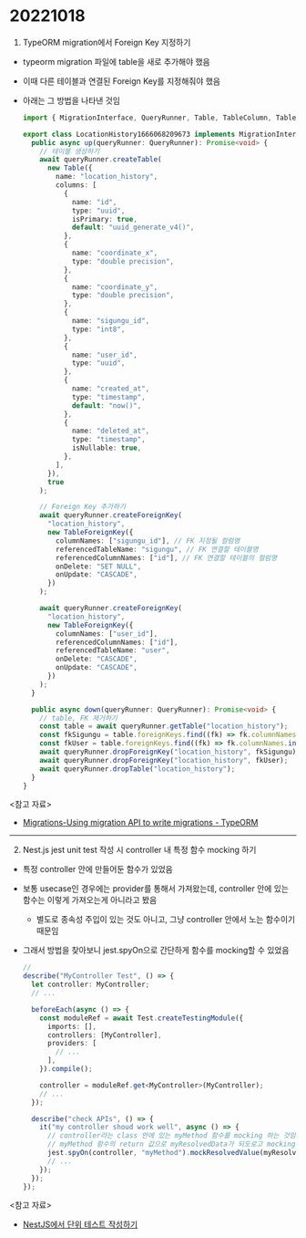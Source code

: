 # 20221018

1. TypeORM migration에서 Foreign Key 지정하기

- typeorm migration 파일에 table을 새로 추가해야 했음
- 이때 다른 테이블과 연결된 Foreign Key를 지정해줘야 했음
- 아래는 그 방법을 나타낸 것임

  ```ts
  import { MigrationInterface, QueryRunner, Table, TableColumn, TableForeignKey } from "typeorm";

  export class LocationHistory1666068209673 implements MigrationInterface {
    public async up(queryRunner: QueryRunner): Promise<void> {
      // 테이블 생성하기
      await queryRunner.createTable(
        new Table({
          name: "location_history",
          columns: [
            {
              name: "id",
              type: "uuid",
              isPrimary: true,
              default: "uuid_generate_v4()",
            },
            {
              name: "coordinate_x",
              type: "double precision",
            },
            {
              name: "coordinate_y",
              type: "double precision",
            },
            {
              name: "sigungu_id",
              type: "int8",
            },
            {
              name: "user_id",
              type: "uuid",
            },
            {
              name: "created_at",
              type: "timestamp",
              default: "now()",
            },
            {
              name: "deleted_at",
              type: "timestamp",
              isNullable: true,
            },
          ],
        }),
        true
      );

      // Foreign Key 추가하기
      await queryRunner.createForeignKey(
        "location_history",
        new TableForeignKey({
          columnNames: ["sigungu_id"], // FK 지정될 컬럼명
          referencedTableName: "sigungu", // FK 연결할 테이블명
          referencedColumnNames: ["id"], // FK 연결할 테이블의 컬럼명
          onDelete: "SET NULL",
          onUpdate: "CASCADE",
        })
      );

      await queryRunner.createForeignKey(
        "location_history",
        new TableForeignKey({
          columnNames: ["user_id"],
          referencedColumnNames: ["id"],
          referencedTableName: "user",
          onDelete: "CASCADE",
          onUpdate: "CASCADE",
        })
      );
    }

    public async down(queryRunner: QueryRunner): Promise<void> {
      // table, FK 제거하기
      const table = await queryRunner.getTable("location_history");
      const fkSigungu = table.foreignKeys.find((fk) => fk.columnNames.indexOf("sigungu_id") !== -1);
      const fkUser = table.foreignKeys.find((fk) => fk.columnNames.indexOf("user_id") !== -1);
      await queryRunner.dropForeignKey("location_history", fkSigungu);
      await queryRunner.dropForeignKey("location_history", fkUser);
      await queryRunner.dropTable("location_history");
    }
  }
  ```

<참고 자료>

- [Migrations-Using migration API to write migrations - TypeORM](https://orkhan.gitbook.io/typeorm/docs/migrations#using-migration-api-to-write-migrations)

---

2. Nest.js jest unit test 작성 시 controller 내 특정 함수 mocking 하기

- 특정 controller 안에 만들어둔 함수가 있었음
- 보통 usecase인 경우에는 provider를 통해서 가져왔는데, controller 안에 있는 함수는 이렇게 가져오는게 아니라고 봤음
  - 별도로 종속성 주입이 있는 것도 아니고, 그냥 controller 안에서 노는 함수이기 때문임
- 그래서 방법을 찾아보니 jest.spyOn으로 간단하게 함수를 mocking할 수 있었음

  ```ts
  //
  describe("MyController Test", () => {
    let controller: MyController;
    // ...

    beforeEach(async () => {
      const moduleRef = await Test.createTestingModule({
        imports: [],
        controllers: [MyController],
        providers: [
          // ...
        ],
      }).compile();

      controller = moduleRef.get<MyController>(MyController);
      // ...
    });

    describe("check APIs", () => {
      it("my controller shoud work well", async () => {
        // controller라는 class 안에 있는 myMethod 함수를 mocking 하는 것임
        // myMethod 함수의 return 값으로 myResolvedData가 되도로고 mocking함
        jest.spyOn(controller, "myMethod").mockResolvedValue(myResolvedData);
        // ...
      });
    });
  });
  ```

<참고 자료>

- [NestJS에서 단위 테스트 작성하기](https://jhyeok.com/nestjs-unit-test/)
